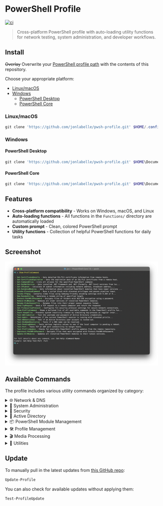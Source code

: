 # PowerShell Profile

[![ci](https://github.com/jonlabelle/pwsh-profile/actions/workflows/ci.yml/badge.svg)](https://github.com/jonlabelle/pwsh-profile/actions/workflows/ci.yml)

> Cross-platform PowerShell profile with auto-loading utility functions for network testing, system administration, and developer workflows.

## Install

~~Overlay~~ Overwrite your [PowerShell profile path](https://gist.github.com/jonlabelle/f2a4fdd989dbfe59e444e0beaf07bcc9) with the contents of this repository.

Choose your appropriate platform:

- [Linux/macOS](#linuxmacos)
- [Windows](#windows)
  - [PowerShell Desktop](#powershell-desktop)
  - [PowerShell Core](#powershell-core)

### Linux/macOS

```powershell
git clone 'https://github.com/jonlabelle/pwsh-profile.git' $HOME/.config/powershell
```

### Windows

#### PowerShell Desktop

```powershell
git clone 'https://github.com/jonlabelle/pwsh-profile.git' $HOME\Documents\WindowsPowerShell
```

#### PowerShell Core

```powershell
git clone 'https://github.com/jonlabelle/pwsh-profile.git' $HOME\Documents\PowerShell
```

## Features

- **Cross-platform compatibility** - Works on Windows, macOS, and Linux
- **Auto-loading functions** - All functions in the `Functions/` directory are automatically loaded
- **Custom prompt** - Clean, colored PowerShell prompt
- **Utility functions** - Collection of helpful PowerShell functions for daily tasks

## Screenshot

![PowerShell Profile in Windows Terminal](term-screen-shot.png)

## Available Commands

The profile includes various utility commands organized by category:

<details>
<summary>🌐 Network & DNS</summary><br />

- **[`Get-CertificateExpiration`](Functions/Get-CertificateExpiration.ps1)** — Gets SSL/TLS certificate expiration dates from remote hosts
- **[`Get-CertificateDetails`](Functions/Get-CertificateDetails.ps1)** — Retrieves detailed SSL/TLS certificate information from remote hosts
- **[`Send-TcpRequest`](Functions/Send-TcpRequest.ps1)** — Sends TCP requests and retrieves responses for network testing
- **[`Test-DnsNameResolution`](Functions/Test-DnsNameResolution.ps1)** — Tests DNS name resolution using cross-platform .NET methods
- **[`Test-Port`](Functions/Test-Port.ps1)** — Tests TCP/UDP port connectivity with detailed connection information

</details>

<details>
<summary>🔧 System Administration</summary><br />

- **[`Get-DotNetVersion`](Functions/Get-DotNetVersion.ps1)** — Retrieves installed .NET Framework and .NET Core versions
- **[`Invoke-ElevatedCommand`](Functions/Invoke-ElevatedCommand.ps1)** — Executes commands with elevated privileges (Run as Administrator)
- **[`Set-TlsSecurityProtocol`](Functions/Set-TlsSecurityProtocol.ps1)** — Configures TLS security protocol settings for secure network connections
- **[`Start-KeepAlive`](Functions/Start-KeepAlive.ps1)** — Prevents system sleep/timeout by simulating keypress activity
- **[`Test-Admin`](Functions/Test-Admin.ps1)** — Checks if the current PowerShell session is running as Administrator
- **[`Test-PendingReboot`](Functions/Test-PendingReboot.ps1)** — Checks if the system has pending reboot requirements

</details>

<details>
<summary>🔐 Security</summary><br />

- **[`Protect-PathWithPassword`](Functions/Protect-PathWithPassword.ps1)** — Encrypts files or folders with AES-256 encryption using a password
- **[`Unprotect-PathWithPassword`](Functions/Unprotect-PathWithPassword.ps1)** — Decrypts files that were encrypted with Protect-PathWithPassword

</details>

<details>
<summary>🏢 Active Directory</summary><br />

- **[`Test-ADCredential`](Functions/Test-ADCredential.ps1)** — Validates Active Directory user credentials
- **[`Test-ADUserLocked`](Functions/Test-ADUserLocked.ps1)** — Test if an Active Directory user account is locked out

</details>

<details>
<summary>📦 PowerShell Module Management</summary><br />

- **[`Get-OutdatedModules`](Functions/Get-OutdatedModules.ps1)** — Gets information about installed PowerShell modules that have newer versions available
- **[`Remove-OldModules`](Functions/Remove-OldModules.ps1)** — Removes older versions of installed PowerShell modules
- **[`Update-AllModules`](Functions/Update-AllModules.ps1)** — Updates all installed PowerShell modules to their latest versions

</details>

<details>
<summary>🛠️ Profile Management</summary><br />

- **[`Show-ProfileCommand`](Functions/Show-ProfileCommand.ps1)** — Shows a bulleted list of all available commands in the PowerShell profile Functions folder
- **[`Test-ProfileUpdate`](Functions/Test-ProfileUpdate.ps1)** — Checks for available profile updates from the GitHub repository

</details>

<details>
<summary>🎬 Media Processing</summary><br />

- **[`Invoke-FFmpeg`](Functions/Invoke-FFmpeg.ps1)** — Converts video files using Samsung TV-friendly H.264/H.265 encoding
- **[`Rename-VideoSeasonFile`](Functions/Rename-VideoSeasonFile.ps1)** — Batch renames video files with season/episode formatting

</details>

<details>
<summary>🔧 Utilities</summary><br />

- **[`Convert-LineEnding`](Functions/Convert-LineEnding.ps1)** — Converts line endings between LF and CRLF with optional file encoding conversion
- **[`Get-CommandAlias`](Functions/Get-CommandAlias.ps1)** — Displays aliases for PowerShell cmdlets
- **[`Get-IPSubnet`](Functions/Get-IPSubnet.ps1)** — Calculates IP subnet information including network/broadcast addresses
- **[`New-RandomString`](Functions/New-RandomString.ps1)** — Generates random strings, useful for passwords/tokens

</details>

## Update

To manually pull in the latest updates from [this GitHub repo](https://github.com/jonlabelle/pwsh-profile):

```powershell
Update-Profile
```

You can also check for available updates without applying them:

```powershell
Test-ProfileUpdate
```
